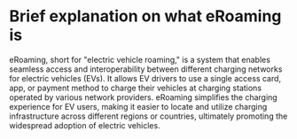 #  Brief explanation on what eRoaming is

eRoaming, short for "electric vehicle roaming," is a system that enables
seamless access and interoperability between different charging networks for
electric vehicles (EVs). It allows EV drivers to use a single access card,
app, or payment method to charge their vehicles at charging stations operated
by various network providers. eRoaming simplifies the charging experience for
EV users, making it easier to locate and utilize charging infrastructure
across different regions or countries, ultimately promoting the widespread
adoption of electric vehicles.

